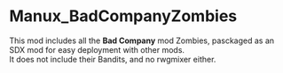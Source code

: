 # Manux_BadCompanyZombies
This mod includes all the **Bad Company** mod Zombies, pasckaged as an SDX mod for easy deployment with other mods.  
It does not include their Bandits, and no rwgmixer either.  

	
